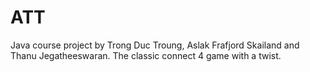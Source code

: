 # ATT
Java course project by Trong Duc Troung, Aslak Frafjord Skailand and Thanu Jegatheeswaran. The classic connect 4 game with a twist.

